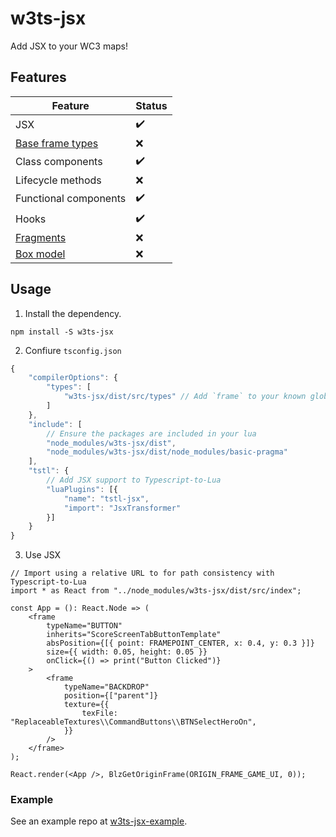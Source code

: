 # w3ts-jsx
Add JSX to your WC3 maps!

## Features
| Feature | Status |
| --- | --- |
| JSX | ✔️ |
| [Base frame types](https://github.com/voces/w3ts-jsx/issues/1) | ❌ |
| Class components | ✔️ |
| Lifecycle methods | ❌ |
| Functional components | ✔️ |
| Hooks | ✔️ |
| [Fragments](https://github.com/voces/w3ts-jsx/issues/2) | ❌ |
| [Box model](https://developer.mozilla.org/en-US/docs/Learn/CSS/Building_blocks/The_box_model) | ❌ |

## Usage
1. Install the dependency.
```
npm install -S w3ts-jsx
```
2. Confiure `tsconfig.json`
```ts
{
    "compilerOptions": {
        "types": [
            "w3ts-jsx/dist/src/types" // Add `frame` to your known global types
        ]
    },
    "include": [
        // Ensure the packages are included in your lua
        "node_modules/w3ts-jsx/dist",
        "node_modules/w3ts-jsx/dist/node_modules/basic-pragma"
    ],
    "tstl": {
        // Add JSX support to Typescript-to-Lua
        "luaPlugins": [{
            "name": "tstl-jsx",
            "import": "JsxTransformer"
        }]
    }
}
```
3. Use JSX
```tsx
// Import using a relative URL to for path consistency with Typescript-to-Lua
import * as React from "../node_modules/w3ts-jsx/dist/src/index";

const App = (): React.Node => (
    <frame
        typeName="BUTTON"
        inherits="ScoreScreenTabButtonTemplate"
        absPosition={[{ point: FRAMEPOINT_CENTER, x: 0.4, y: 0.3 }]}
        size={{ width: 0.05, height: 0.05 }}
        onClick={() => print("Button Clicked")}
    >
        <frame
            typeName="BACKDROP"
            position={["parent"]}
            texture={{
                texFile: "ReplaceableTextures\\CommandButtons\\BTNSelectHeroOn",
            }}
        />
    </frame>
);

React.render(<App />, BlzGetOriginFrame(ORIGIN_FRAME_GAME_UI, 0));
```

### Example
See an example repo at [w3ts-jsx-example](https://github.com/voces/w3ts-jsx-example).
